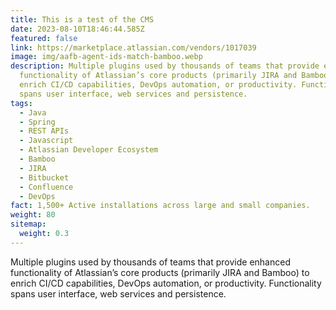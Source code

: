 ```yaml
---
title: This is a test of the CMS
date: 2023-08-10T18:46:44.585Z
featured: false
link: https://marketplace.atlassian.com/vendors/1017039
image: img/aafb-agent-ids-match-bamboo.webp
description: Multiple plugins used by thousands of teams that provide enhanced
  functionality of Atlassian’s core products (primarily JIRA and Bamboo) to
  enrich CI/CD capabilities, DevOps automation, or productivity. Functionality
  spans user interface, web services and persistence.
tags:
  - Java
  - Spring
  - REST APIs
  - Javascript
  - Atlassian Developer Ecosystem
  - Bamboo
  - JIRA
  - Bitbucket
  - Confluence
  - DevOps
fact: 1,500+ Active installations across large and small companies.
weight: 80
sitemap:
  weight: 0.3
---
```



Multiple plugins used by thousands of teams that provide enhanced functionality of Atlassian’s core products (primarily JIRA and Bamboo) to enrich CI/CD capabilities, DevOps automation, or productivity. Functionality spans user interface, web services and persistence.
